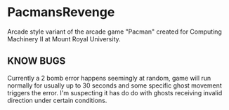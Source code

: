 # PacmansRevenge
Arcade style variant of the arcade game "Pacman" created for Computing Machinery II at Mount Royal University.

## KNOW BUGS ##
Currently a 2 bomb error happens seemingly at random, game will run normally for usually up to 30 seconds
and some specific ghost movement triggers the error. I'm suspecting it has do do with ghosts receiving invalid direction
under certain conditions.

